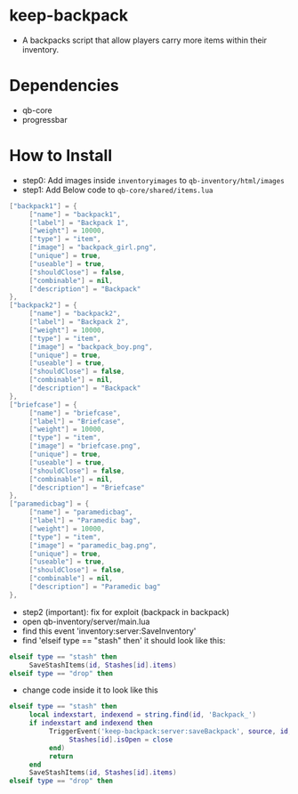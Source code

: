 # keep-backpack

- A backpacks script that allow players carry more items within their inventory.

# Dependencies

- qb-core
- progressbar

# How to Install

- step0: Add images inside `inventoryimages` to `qb-inventory/html/images`
- step1: Add Below code to `qb-core/shared/items.lua`

```lua
["backpack1"] = {
     ["name"] = "backpack1",
     ["label"] = "Backpack 1",
     ["weight"] = 10000,
     ["type"] = "item",
     ["image"] = "backpack_girl.png",
     ["unique"] = true,
     ["useable"] = true,
     ["shouldClose"] = false,
     ["combinable"] = nil,
     ["description"] = "Backpack"
},
["backpack2"] = {
     ["name"] = "backpack2",
     ["label"] = "Backpack 2",
     ["weight"] = 10000,
     ["type"] = "item",
     ["image"] = "backpack_boy.png",
     ["unique"] = true,
     ["useable"] = true,
     ["shouldClose"] = false,
     ["combinable"] = nil,
     ["description"] = "Backpack"
},
["briefcase"] = {
     ["name"] = "briefcase",
     ["label"] = "Briefcase",
     ["weight"] = 10000,
     ["type"] = "item",
     ["image"] = "briefcase.png",
     ["unique"] = true,
     ["useable"] = true,
     ["shouldClose"] = false,
     ["combinable"] = nil,
     ["description"] = "Briefcase"
},
["paramedicbag"] = {
     ["name"] = "paramedicbag",
     ["label"] = "Paramedic bag",
     ["weight"] = 10000,
     ["type"] = "item",
     ["image"] = "paramedic_bag.png",
     ["unique"] = true,
     ["useable"] = true,
     ["shouldClose"] = false,
     ["combinable"] = nil,
     ["description"] = "Paramedic bag"
},
```

- step2 (important): fix for exploit (backpack in backpack)
- open qb-inventory/server/main.lua
- find this event 'inventory:server:SaveInventory'
- find 'elseif type == "stash" then' it should look like this:

```lua
elseif type == "stash" then
     SaveStashItems(id, Stashes[id].items)
elseif type == "drop" then
```

- change code inside it to look like this

```lua
elseif type == "stash" then
     local indexstart, indexend = string.find(id, 'Backpack_')
     if indexstart and indexend then
          TriggerEvent('keep-backpack:server:saveBackpack', source, id, Stashes[id].items, function(close)
               Stashes[id].isOpen = close
          end)
          return
     end
     SaveStashItems(id, Stashes[id].items)
elseif type == "drop" then
```
